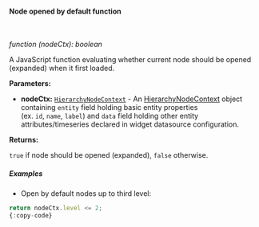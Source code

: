 #### Node opened by default function

<div class="divider"></div>
<br/>

*function (nodeCtx): boolean*

A JavaScript function evaluating whether current node should be opened (expanded) when it first loaded.

**Parameters:**

<ul>
  <li><b>nodeCtx:</b> <code><a href="https://github.com/thingsboard/thingsboard/blob/e264f7b8ddff05bda85c4833bf497f47f447496e/ui-ngx/src/app/modules/home/components/widget/lib/entities-hierarchy-widget.models.ts#L35" target="_blank">HierarchyNodeContext</a></code> - An 
            <a href="https://github.com/thingsboard/thingsboard/blob/e264f7b8ddff05bda85c4833bf497f47f447496e/ui-ngx/src/app/modules/home/components/widget/lib/entities-hierarchy-widget.models.ts#L35" target="_blank">HierarchyNodeContext</a> object
            containing <code>entity</code> field holding basic entity properties <br> (ex. <code>id</code>, <code>name</code>, <code>label</code>) and <code>data</code> field holding other entity attributes/timeseries declared in widget datasource configuration.
   </li>
</ul>

**Returns:**

`true` if node should be opened (expanded), `false` otherwise.

<div class="divider"></div>

##### Examples

* Open by default nodes up to third level:

```javascript
return nodeCtx.level <= 2;
{:copy-code}
```

<br>
<br>
